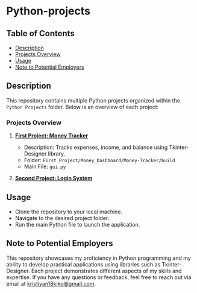 # Python-projects

 ## Table of Contents
* [Description](#description)
* [Projects Overview](#projects-overview)
* [Usage](#usage)
* [Note to Potential Employers](#note-to-potential-employers)

## Description
This repository contains multiple Python projects organized within the `Python Projects` folder. Below is an overview of each project:

### Projects Overview
1. **[First Project: Money Tracker](./#first-project)**
    - Description: Tracks expenses, income, and balance using Tkinter-Designer library.
    - Folder: `First Project/Money_Dashboard/Money-Tracker/build`
    - Main File: `gui.py`

2. **[Second Project: Login System](./#second-project)**

## Usage
- Clone the repository to your local machine.
- Navigate to the desired project folder.
- Run the main Python file to launch the application.

## Note to Potential Employers
This repository showcases my proficiency in Python programming and my ability to develop practical applications using libraries such as Tkinter-Designer. Each project demonstrates different aspects of my skills and expertise. If you have any questions or feedback, feel free to reach out via email at [kristiyan18kiko@gmail.com](kristiyan18kiko@gmail.com).
